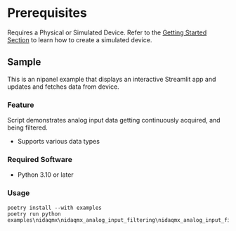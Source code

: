 Prerequisites 
===============
Requires a Physical or Simulated Device. Refer to the [Getting Started Section](https://github.com/ni/nidaqmx-python/blob/master/README.rst) to learn how to create a simulated device. 
## Sample

This is an nipanel example that displays an interactive Streamlit app and updates and fetches data from device.

### Feature

Script demonstrates analog input data getting continuously acquired, and being filtered. 
- Supports various data types

### Required Software

- Python 3.10 or later

### Usage

```pwsh
poetry install --with examples
poetry run python examples\nidaqmx\nidaqmx_analog_input_filtering\nidaqmx_analog_input_filtering.py
```

